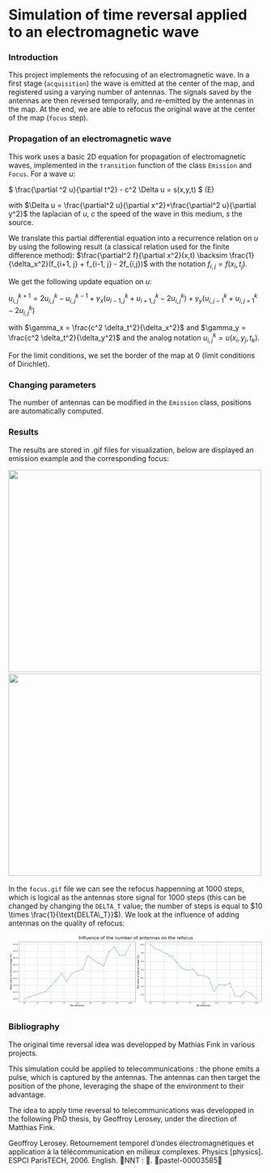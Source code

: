 # Simulation of time reversal applied to an electromagnetic wave

### Introduction 

This project implements the refocusing of an electromagnetic wave. In a first stage (`acquisition`) the wave is emitted at the center of the map, and registered using a varying number of antennas. The signals saved by the antennas are then reversed temporally, and re-emitted by the antennas in the map. At the end, we are able to refocus the original wave at the center of the map (`focus` step).


### Propagation of an electromagnetic wave
This work uses a basic 2D equation for propagation of electromagnetic waves, implemented in the `transition` function of the class `Emission` and `Focus`. For a wave $`u`$:

$`
\frac{\partial ^2 u}{\partial t^2} - c^2 \Delta u = s(x,y,t)
`$ (E)

with $`\Delta u = \frac{\partial^2 u}{\partial x^2}+\frac{\partial^2 u}{\partial y^2}`$ the laplacian of $`u`$, $`c`$ the speed of the wave in this medium, $`s`$ the source. 

We translate this partial differential equation into a recurrence relation on $`u`$ by using the following result (a classical relation used for the finite difference method): 
$`\frac{\partial^2 f}{\partial x^2}(x,t) \backsim \frac{1}{\delta_x^2}(f_{i+1, j} + f_{i-1, j} - 2f_{i,j})`$ with the notation $`f_{i,j} = f(x_i, t_j)`$. 

We get the following update equation on $`u`$:

$`
u_{i,j}^{k+1} = 2u_{i,j}^{k} - u_{i,j}^{k-1} + \gamma_x(u_{i-1,j}^k + u_{i+1,j}^k - 2 u_{i,j}^k) + \gamma_y (u_{i,j-1}^k + u_{i,j+1}^k - 2u_{i,j}^k)
`$

with $`\gamma_x = \frac{c^2 \delta_t^2}{\delta_x^2}`$ and $`\gamma_y = \frac{c^2 \delta_t^2}{\delta_y^2}`$ and the analog notation $`u_{i,j}^k = u(x_i, y_j, t_k)`$.

For the limit conditions, we set the border of the map at 0 (limit conditions of Dirichlet).

### Changing parameters

The number of antennas can be modified in the `Emission` class, positions are automatically computed.



### Results

The results are stored in .gif files for visualization, below are displayed an emission example and the corresponding focus:

<img src="https://github.com/nastassiatardy/time-reversal/blob/main/emission.gif" width="500" height="400" /> <img src="https://github.com/nastassiatardy/time-reversal/blob/main/focus.gif" width="500" height="400" />

In the `focus.gif` file we can see the refocus happenning at 1000 steps, which is logical as the antennas store signal for 1000 steps (this can be changed by changing the `DELTA_T` value; the number of steps is equal to $`10 \times \frac{1}{\text{DELTA\_T}}`$).
We look at the influence of adding antennas on the quality of refocus:

![My Image](https://github.com/nastassiatardy/time-reversal/blob/main/mean_std.png)

### Bibliography

The original time reversal idea was developped by Mathias Fink in various projects.

This simulation could be applied to telecommunications : the phone emits a pulse, which is captured by the antennas. The antennas can then target the position of the phone, leveraging the shape of the environment to their advantage. 

The idea to apply time reversal to telecommunications was developped in the following PhD thesis, by Geoffroy Lerosey, under the direction of Matthias Fink.

Geoffroy Lerosey. Retournement temporel d’ondes électromagnétiques et application à la télécommunication
en milieux complexes. Physics [physics]. ESPCI ParisTECH, 2006. English. ￿NNT : ￿.
￿pastel-00003585￿

